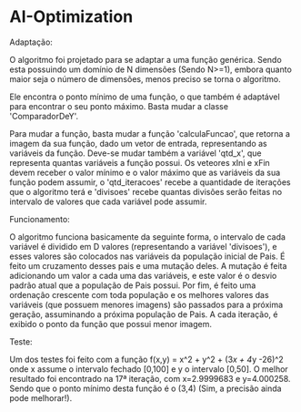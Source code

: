 # AI-Optimization

Adaptação:

O algoritmo foi projetado para se adaptar a uma função genérica. Sendo esta possuindo um domínio de N dimensões (Sendo N>=1), embora quanto maior seja o número de dimensões, menos preciso se torna o algoritmo.

Ele encontra o ponto mínimo de uma função, o que também é adaptável para encontrar o seu ponto máximo. Basta mudar a classe 'ComparadorDeY'.

Para mudar a função, basta mudar a função 'calculaFuncao', que retorna a imagem da sua função, dado um vetor de entrada, representando as variáveis da função. Deve-se mudar também a variável 'qtd_x', que representa quantas variáveis a função possui. Os veteores xIni e xFin devem receber o valor mínimo e o valor máximo que as variáveis da sua função podem assumir, o 'qtd_iteracoes' recebe a quantidade de iterações que o algoritmo terá e 'divisoes' recebe quantas divisões serão feitas no intervalo de valores que cada variável pode assumir.

Funcionamento:

O algoritmo funciona basicamente da seguinte forma, o intervalo de cada variável é dividido em D valores (representando a variável 'divisoes'), e esses valores são colocados nas variáveis da população inicial de Pais. É feito um cruzamento desses pais e uma mutação deles. A mutação é feita adicionando um valor a cada uma das variáveis, e este valor é o desvio padrão atual que a população de Pais possui. Por fim, é feito uma ordenação crescente com toda população e os melhores valores das variáveis (que possuem menores imagens) são passados para a próxima geração, assuminando a próxima população de Pais. A cada iteração, é exibido o ponto da função que possui menor imagem.

Teste:

Um dos testes foi feito com a função f(x,y) = x^2 + y^2 + (3*x + 4*y -26)^2 onde x assume o intervalo fechado [0,100] e y o intervalo [0,50].
O melhor resultado foi encontrado na 17ª iteração, com x=2.9999683 e y=4.000258. Sendo que o ponto mínimo desta função é o (3,4) (Sim, a precisão ainda pode melhorar!).

